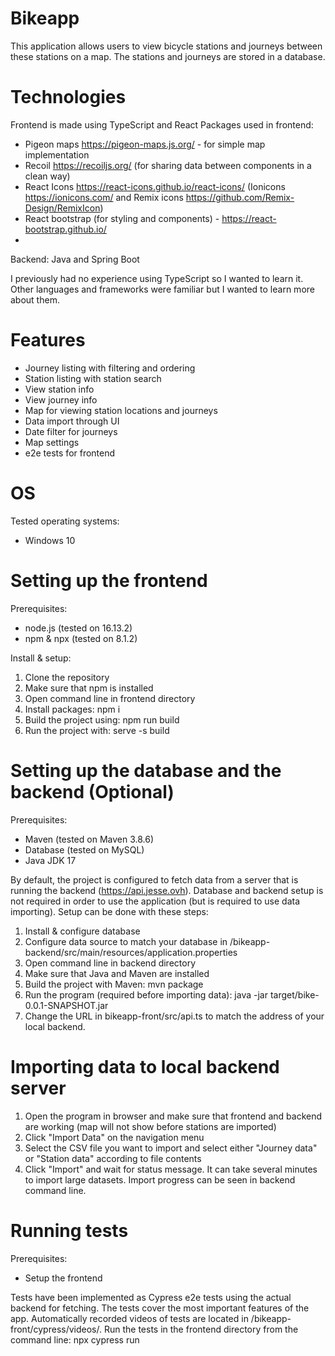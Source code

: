 # Bikeapp

This application allows users to view bicycle stations and journeys between these stations on a map. The stations and journeys are stored in a database.

# Technologies

Frontend is made using TypeScript and React
Packages used in frontend: 
- Pigeon maps <https://pigeon-maps.js.org/> - for simple map implementation
- Recoil <https://recoiljs.org/> (for sharing data between components in a clean way)
- React Icons <https://react-icons.github.io/react-icons/> (Ionicons <https://ionicons.com/> and Remix icons <https://github.com/Remix-Design/RemixIcon>)
- React bootstrap (for styling and components) - <https://react-bootstrap.github.io/>
-

Backend: 
Java and Spring Boot

I previously had no experience using TypeScript so I wanted to learn it. Other languages and frameworks were familiar but I wanted to learn more about them.

# Features

- Journey listing with filtering and ordering
- Station listing with station search
- View station info
- View journey info
- Map for viewing station locations and journeys
- Data import through UI
- Date filter for journeys
- Map settings
- e2e tests for frontend

# OS

Tested operating systems:
<ul>
<li>Windows 10</li>
</ul>

# Setting up the frontend

Prerequisites:
<ul>
<li>node.js (tested on 16.13.2)</li>
<li>npm & npx (tested on 8.1.2)</li>
</ul>

Install & setup:
<ol>
<li>Clone the repository</li>
<li>Make sure that npm is installed</li>
<li>Open command line in frontend directory</li>
<li>Install packages:
	npm i
</li>
<li>Build the project using:
	npm run build
</li>
<li>Run the project with:
	serve -s build
</li>
</ol>

# Setting up the database and the backend (Optional)

Prerequisites:
<ul>
<li>Maven (tested on Maven 3.8.6)</li>
<li>Database (tested on MySQL)</li>
<li>Java JDK 17</li>
</ul>

By default, the project is configured to fetch data from a server that is running the backend (<https://api.jesse.ovh>). 
Database and backend setup is not required in order to use the application (but is required to use data importing). Setup can be done with these steps:
<ol>
<li>Install & configure database</li>
<li>Configure data source to match your database in /bikeapp-backend/src/main/resources/application.properties</li>
<li>Open command line in backend directory</li>
<li>Make sure that Java and Maven are installed</li>
<li>Build the project with Maven: 
	mvn package
</li>
<li>Run the program (required before importing data): 
	java -jar target/bike-0.0.1-SNAPSHOT.jar
</li>
<li>Change the URL in bikeapp-front/src/api.ts to match the address of your local backend.</li>
</ol>

# Importing data to local backend server

<ol>
<li>Open the program in browser and make sure that frontend and backend are working (map will not show before stations are imported)</li>
<li>Click "Import Data" on the navigation menu</li>
<li>Select the CSV file you want to import and select either "Journey data" or "Station data" according to file contents</li>
<li>Click "Import" and wait for status message. It can take several minutes to import large datasets. Import progress can be seen in backend command line.</li>
</ol>

# Running tests

Prerequisites:
<ul>
<li>Setup the frontend</li>
</ul>

Tests have been implemented as Cypress e2e tests using the actual backend for fetching. The tests cover the most important features of the app. Automatically recorded videos of tests are located in /bikeapp-front/cypress/videos/.
Run the tests in the frontend directory from the command line:
	npx cypress run